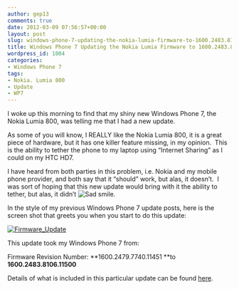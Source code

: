 ```yaml
---
author: gep13
comments: true
date: 2012-03-09 07:56:57+00:00
layout: post
slug: windows-phone-7-updating-the-nokia-lumia-firmware-to-1600.2483.8106.11500
title: Windows Phone 7 Updating the Nokia Lumia Firmware to 1600.2483.8106.11500
wordpress_id: 1004
categories:
- Windows Phone 7
tags:
- Nokia. Lumia 800
- Update
- WP7
---
```


I woke up this morning to find that my shiny new Windows Phone 7, the Nokia Lumia 800, was telling me that I had a new update.

As some of you will know, I REALLY like the Nokia Lumia 800, it is a great piece of hardware, but it has one killer feature missing, in my opinion.  This is the ability to tether the phone to my laptop using “Internet Sharing” as I could on my HTC HD7.

I have heard from both parties in this problem, i.e. Nokia and my mobile phone provider, and both say that it “should” work, but alas, it doesn’t.  I was sort of hoping that this new update would bring with it the ability to tether, but alas, it didn’t ![Sad smile](http://www.gep13.co.uk/blog/wp-content/uploads/2012/03/wlEmoticon-sadsmile.png).

In the style of my previous Windows Phone 7 update posts, here is the screen shot that greets you when you start to do this update:

[![Firmware_Update](http://www.gep13.co.uk/blog/wp-content/uploads/2012/03/Firmware_Update_thumb.png)](http://www.gep13.co.uk/blog/wp-content/uploads/2012/03/Firmware_Update.png)

This update took my Windows Phone 7 from:

Firmware Revision Number: **1600.2479.7740.11451 **to **1600.2483.8106.11500**

Details of what is included in this particular update can be found [here](http://conversations.nokia.com/2012/01/18/new-software-update-for-the-nokia-lumia-800/).
